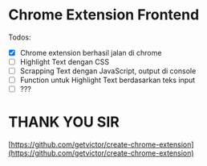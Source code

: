 # Chrome Extension Frontend

Todos:

- [x] Chrome extension berhasil jalan di chrome
- [ ] Highlight Text dengan CSS
- [ ] Scrapping Text dengan JavaScript, output di console
- [ ] Function untuk Highlight Text berdasarkan teks input
- [ ] ???

# THANK YOU SIR
[https://github.com/getvictor/create-chrome-extension](https://github.com/getvictor/create-chrome-extension)
